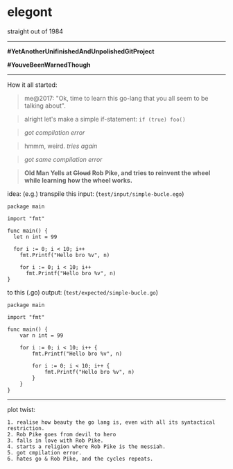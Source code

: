 # elegont 

straight out of 1984 

----

**\#YetAnotherUnifinishedAndUnpolishedGitProject** 

**\#YouveBeenWarnedThough** 

---

How it all started:
> me@2017: "Ok, time to learn this go-lang that you all seem to be talking about". 

> alright let's make a simple if-statement: `if (true) foo()` 

> *got compilation error*

> hmmm, weird. *tries again*

> *got same compilation error*

> **Old Man Yells at ~~Cloud~~ Rob Pike, and tries to reinvent the wheel while learning how the wheel works.**


idea: (e.g.)
transpile this input: (`test/input/simple-bucle.ego`)
```
package main

import "fmt"

func main() {
  let n int = 99
  
  for i := 0; i < 10; i++
    fmt.Printf("Hello bro %v", n)
    
    for i := 0; i < 10; i++
      fmt.Printf("Hello bro %v", n)
}
```

to this (.go) output: (`test/expected/simple-bucle.go`)
```
package main

import "fmt"

func main() {
	var n int = 99

	for i := 0; i < 10; i++ {
		fmt.Printf("Hello bro %v", n)

		for i := 0; i < 10; i++ {
			fmt.Printf("Hello bro %v", n)
		}
	}
}
```

----

plot twist: 
```
1. realise how beauty the go lang is, even with all its syntactical restriction.
2. Rob Pike goes from devil to hero
3. falls in love with Rob Pike.
4. starts a religion where Rob Pike is the messiah.
5. got cmpilation error.
6. hates go & Rob Pike, and the cycles repeats.
```
